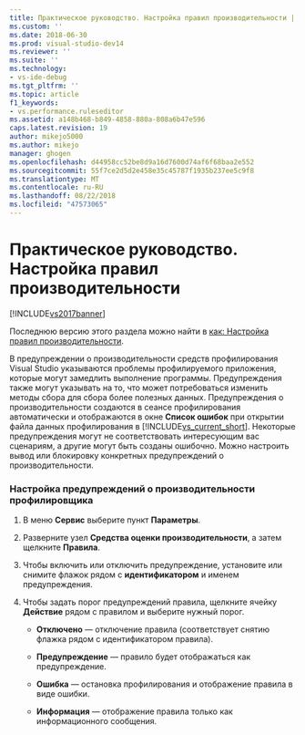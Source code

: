 ```yaml
---
title: Практическое руководство. Настройка правил производительности | Документы Майкрософт
ms.custom: ''
ms.date: 2018-06-30
ms.prod: visual-studio-dev14
ms.reviewer: ''
ms.suite: ''
ms.technology:
- vs-ide-debug
ms.tgt_pltfrm: ''
ms.topic: article
f1_keywords:
- vs.performance.ruleseditor
ms.assetid: a148b468-b849-4858-880a-808a6b47e596
caps.latest.revision: 19
author: mikejo5000
ms.author: mikejo
manager: ghogen
ms.openlocfilehash: d44958cc52be8d9a16d7600d74af6f68baa2e552
ms.sourcegitcommit: 55f7ce2d5d2e458e35c45787f1935b237ee5c9f8
ms.translationtype: MT
ms.contentlocale: ru-RU
ms.lasthandoff: 08/22/2018
ms.locfileid: "47573065"
---
```

# <a name="how-to-configure-performance-rules"></a>Практическое руководство. Настройка правил производительности
[!INCLUDE[vs2017banner](../includes/vs2017banner.md)]

Последнюю версию этого раздела можно найти в [как: Настройка правил производительности](https://docs.microsoft.com/visualstudio/profiling/how-to-configure-performance-rules).  
  
В предупреждении о производительности средств профилирования Visual Studio указываются проблемы профилируемого приложения, которые могут замедлить выполнение программы. Предупреждения также могут указывать на то, что может потребоваться изменить методы сбора для сбора более полезных данных. Предупреждения о производительности создаются в сеансе профилирования автоматически и отображаются в окне **Список ошибок** при открытии файла данных профилирования в [!INCLUDE[vs_current_short](../includes/vs-current-short-md.md)]. Некоторые предупреждения могут не соответствовать интересующим вас сценариям, а другие могут быть созданы ошибочно. Можно настроить вывод или блокировку конкретных предупреждений о производительности.  
  
### <a name="to-configure-profiler-performance-warnings"></a>Настройка предупреждений о производительности профилировщика  
  
1.  В меню **Сервис** выберите пункт **Параметры**.  
  
2.  Разверните узел **Средства оценки производительности**, а затем щелкните **Правила**.  
  
3.  Чтобы включить или отключить предупреждение, установите или снимите флажок рядом с **идентификатором** и именем предупреждения.  
  
4.  Чтобы задать порог предупреждений правила, щелкните ячейку **Действие** рядом с правилом и выберите нужный порог.  
  
    -   **Отключено** — отключение правила (соответствует снятию флажка рядом с идентификатором правила).  
  
    -   **Предупреждение** — правило будет отображаться как предупреждение.  
  
    -   **Ошибка** — остановка профилирования и отображение правила в виде ошибки.  
  
    -   **Информация** — отображение правила только как информационного сообщения.



